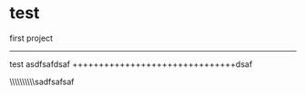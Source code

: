 test
====

first project

-------------------
test
asdfsafdsaf
+++++++++++++++++++++++++++++++dsaf

\\\\\\\\\\\\\\\\\\\sadfsafsaf
